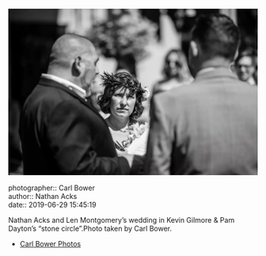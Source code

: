 ![Nathan Acks and Len Montgomery’s wedding in Kevin Gilmore and Pam Dayton’s “stone circle”](assets/2019-06-29-set-1-the-ceremony-26.webp)

photographer:: Carl Bower  
author:: Nathan Acks  
date:: 2019-06-29 15:45:19

Nathan Acks and Len Montgomery’s wedding in Kevin Gilmore & Pam Dayton’s “stone circle”.Photo taken by Carl Bower.

* [Carl Bower Photos](https://carlbowerphotos.com)
